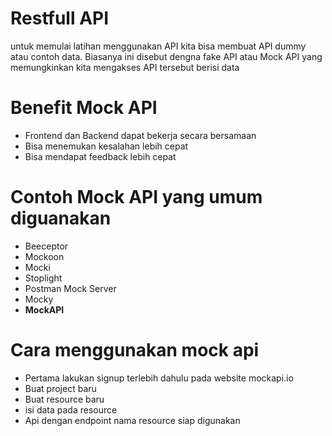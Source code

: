 # Restfull API
untuk memulai latihan menggunakan API kita bisa membuat API dummy atau contoh data. Biasanya ini disebut dengna fake API atau Mock API yang memungkinkan kita mengakses API tersebut berisi data

# Benefit Mock API
- Frontend dan Backend dapat bekerja secara bersamaan
- Bisa menemukan kesalahan lebih cepat
- Bisa mendapat feedback lebih cepat

# Contoh Mock API yang umum diguanakan
- Beeceptor
- Mockoon
- Mocki
- Stoplight
- Postman Mock Server
- Mocky
- **MockAPI**

# Cara menggunakan mock api
- Pertama lakukan signup terlebih dahulu pada website mockapi.io
- Buat project baru
- Buat resource baru
- isi data pada resource
- Api dengan endpoint nama resource siap digunakan
